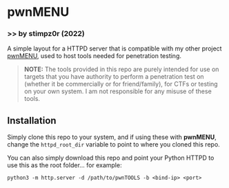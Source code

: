 # pwnMENU
### >> by stimpz0r (2022)

A simple layout for a HTTPD server that is compatible with my other project [pwnMENU](https://github.com/stimpz0r/pwnMENU), used to host tools needed for penetration testing.

> **NOTE:** The tools provided in this repo are purely intended for use on targets that you have authority to perform a penetration test on (whether it be commercially or for friend/family), for CTFs or testing on your own system. I am not responsible for any misuse of these tools.

## Installation

Simply clone this repo to your system, and if using these with **pwnMENU**, change the `httpd_root_dir` variable to point to where you cloned this repo.

You can also simply download this repo and point your Python HTTPD to use this as the root folder... for example:

```
python3 -m http.server -d /path/to/pwnTOOLS -b <bind-ip> <port>
```
